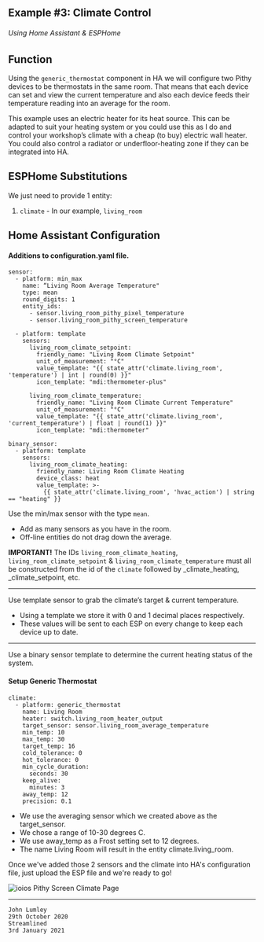 ## Example #3: Climate Control
###### Using Home Assistant & ESPHome
## Function
Using the `generic_thermostat` component in HA we will configure two Pithy devices to be thermostats in the same room. That means that each device can set and view the current temperature and also each device feeds their temperature reading into an average for the room.

This example uses an electric heater for its heat source. This can be adapted to suit your heating system or you could use this as I do and control your workshop’s climate with a cheap (to buy) electric wall heater. You could also control a radiator or underfloor-heating zone if they can be integrated into HA.

## ESPHome Substitutions
We just need to provide 1 entity:
1. `climate` - In our example, `living_room`

## Home Assistant Configuration

#### Additions to configuration.yaml file.
```
sensor:
  - platform: min_max
    name: “Living Room Average Temperature"
    type: mean
    round_digits: 1
    entity_ids:
      - sensor.living_room_pithy_pixel_temperature
      - sensor.living_room_pithy_screen_temperature

  - platform: template
    sensors:
      living_room_climate_setpoint:
        friendly_name: "Living Room Climate Setpoint"
        unit_of_measurement: "°C"
        value_template: "{{ state_attr('climate.living_room', 'temperature') | int | round(0) }}"
        icon_template: "mdi:thermometer-plus"
    
      living_room_climate_temperature:
        friendly_name: "Living Room Climate Current Temperature"
        unit_of_measurement: "°C"
        value_template: "{{ state_attr('climate.living_room', 'current_temperature') | float | round(1) }}"
        icon_template: "mdi:thermometer"

binary_sensor:
  - platform: template
    sensors:
      living_room_climate_heating:
        friendly_name: Living Room Climate Heating
        device_class: heat
        value_template: >-
          {{ state_attr('climate.living_room', 'hvac_action') | string == "heating" }}
```
Use the min/max sensor with the type `mean`.
* Add as many sensors as you have in the room.
* Off-line entities do not drag down the average.

**IMPORTANT!** The IDs `living_room_climate_heating`, `living_room_climate_setpoint` & `living_room_climate_temperature` must all be constructed from the id of the `climate` followed by _climate_heating, _climate_setpoint, etc.
___
Use template sensor to grab the climate’s target & current temperature.
* Using a template we store it with 0 and 1 decimal places respectively.
* These values will be sent to each ESP on every change to keep each device up to date.
___
Use a binary sensor template to determine the current heating status of the system.

#### Setup Generic Thermostat
```
climate:
  - platform: generic_thermostat
    name: Living Room
    heater: switch.living_room_heater_output
    target_sensor: sensor.living_room_average_temperature
    min_temp: 10
    max_temp: 30
    target_temp: 16
    cold_tolerance: 0
    hot_tolerance: 0
    min_cycle_duration:
      seconds: 30
    keep_alive:
      minutes: 3
    away_temp: 12
    precision: 0.1
```
* We use the averaging sensor which we created above as the target_sensor.
* We chose a range of 10-30 degrees C.
* We use away_temp as a Frost setting set to 12 degrees.
* The name Living Room will result in the entity climate.living_room.

Once we've added those 2 sensors and the climate into HA's configuration file, just upload the ESP file and we're ready to go!

![ioios Pithy Screen Climate Page](https://raw.githubusercontent.com/ioios-io/demos/main/Home%20Assistant%20with%20ESPHome/assets/PithyClimate.jpeg)
___

```
John Lumley
29th October 2020
Streamlined
3rd January 2021
```
